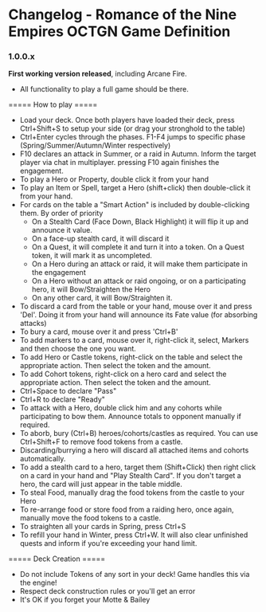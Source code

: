 Changelog - Romance of the Nine Empires OCTGN Game Definition
===============================================

### 1.0.0.x

   **First working version released**, including Arcane Fire.
   * All functionality to play a full game should be there.

===== How to play =====
   
   * Load your deck. Once both players have loaded their deck, press Ctrl+Shift+S to setup your side (or drag your stronghold to the table)
   * Ctrl+Enter cycles through the phases. F1-F4 jumps to specific phase (Spring/Summer/Autumn/Winter respectively)
   * F10 declares an attack in Summer, or a raid in Autumn. Inform the target player via chat in multiplayer. pressing F10 again finishes the engagement.
   * To play a Hero or Property, double click it from your hand
   * To play an Item or Spell, target a Hero (shift+click) then double-click it from your hand.
   * For cards on the table a "Smart Action" is included by  double-clicking them. By order of priority 
     * On a Stealth Card (Face Down, Black Highlight) it will flip it up and announce it value.
     * On a face-up stealth card, it will discard it
     * On a Quest, it will complete it and turn it into a token. On a Quest token, it will mark it as uncompleted.
     * On a Hero during an attack or raid, it will make them participate in the engagement
     * On a Hero without an attack or raid ongoing, or on a participating hero, it will Bow/Straighten the Hero
     * On any other card, it will Bow/Straighten it.
   * To discard a card from the table or your hand, mouse over it and press 'Del'. Doing it from your hand will announce its Fate value (for absorbing attacks)
   * To bury a card, mouse over it and press 'Ctrl+B'
   * To add markers to a card, mouse over it, right-click it, select, Markers and then choose the one you want. 
   * To add Hero or Castle tokens, right-click on the table and select the appropriate action. Then select the token  and the amount.
   * To add Cohort tokens, right-click on a hero card and select the appropriate action. Then select the token and the amount.
   * Ctrl+Space to declare "Pass"
   * Ctrl+R to declare "Ready"
   * To attack with a Hero, double click him and any cohorts while participating to bow them. Announce totals to opponent manually if required.
   * To aborb, bury (Ctrl+B) heroes/cohorts/castles as required. You can use Ctrl+Shift+F to remove food tokens from a castle.
   * Discarding/burrying a hero will discard all attached items and cohorts automatically.
   * To add a stealth card to a hero, target them (Shift+Click) then right click on a card in your hand and "Play Stealth Card". If you don't target a hero, the card will just appear in the table middle.
   * To steal Food, manually drag the food tokens from the castle to your Hero
   * To re-arrange food or store food from a raiding hero, once again, manually move the food tokens to a castle.
   * To straighten all your cards in Spring, press Ctrl+S
   * To refill your hand in Winter, press Ctrl+W. It will also clear unfinished quests and inform if you're exceeding your hand limit.
  
===== Deck Creation =====

   * Do not include Tokens of any sort in your deck! Game handles this via the engine!
   * Respect deck construction rules or you'll get an error
   * It's OK if you forget your Motte & Bailey
